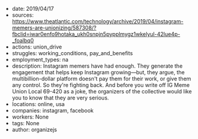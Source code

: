 - date: 2019/04/17
- sources: https://www.theatlantic.com/technology/archive/2019/04/instagram-memers-are-unionizing/587308/?fbclid=iwar0enfo9hotaka_ukh0snpjn5pypplmygz1wkelyul-42lue4p-_foalbq0
- actions: union_drive
- struggles: working_conditions, pay_and_benefits
- employment_types: na
- description: Instagram memers have had enough. They generate the engagement that helps keep Instagram growing—but, they argue, the multibillion-dollar platform doesn't pay them for their work, or give them any control. So they're fighting back. And before you write off IG Meme Union Local 69-420 as a joke, the organizers of the collective would like you to know that they are very serious.
- locations: online, usa
- companies: instagram, facebook
- workers: None
- tags: None
- author: organizejs
